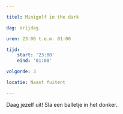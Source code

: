 ```yaml
---

titel: Minigolf in the dark

dag: Vrijdag

uren: 23:00 t.e.m. 01:00

tijd:
    start: '23:00'
    eind: '01:00'

volgorde: 3

locatie: Naast fuitent

---
```


Daag jezelf uit! Sla een balletje in het donker.    
